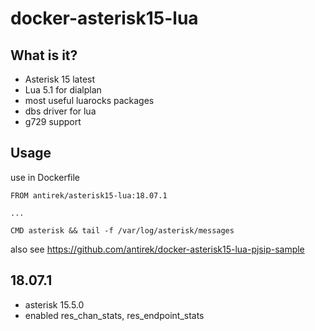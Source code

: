 # docker-asterisk15-lua

## What is it?

- Asterisk 15 latest
- Lua 5.1 for dialplan
- most useful luarocks packages
- dbs driver for lua
- g729 support

## Usage

use in Dockerfile

`````
FROM antirek/asterisk15-lua:18.07.1

...

CMD asterisk && tail -f /var/log/asterisk/messages

`````
also see https://github.com/antirek/docker-asterisk15-lua-pjsip-sample

## 18.07.1

- asterisk 15.5.0
- enabled res_chan_stats, res_endpoint_stats

